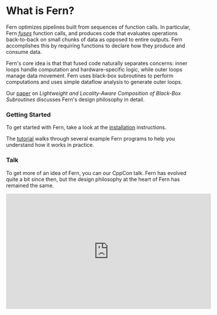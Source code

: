 

# What is Fern?

Fern optimizes pipelines built from sequences of function calls. In particular,
Fern [*fuses*](fusion.md) function calls, and produces code that evaluates
operations back-to-back on small chunks of data as opposed to entire outputs.
Fern accomplishes this by requiring functions to declare how they produce and
consume data. 

Fern's core idea is that that fused code naturally separates concerns: inner
loops handle computation and hardware-specific logic, while outer loops manage
data movement. Fern uses black-box subroutines to perform computations and uses
simple dataflow analysis to generate outer loops.

Our [paper](https://dl.acm.org/doi/10.1145/3729292) on *Lightweight and
Locality-Aware Composition of Black-Box Subroutines* discusses Fern's design
philosophy in detail.

### Getting Started 

To get started with Fern, take a look at the [installation](install.md)
instructions.

The [tutorial](tutorial/overview.md) walks through several example Fern programs
to help you understand how it works in practice.

### Talk

To get more of an idea of Fern, you can our CppCon talk. Fern has evolved quite
a bit since then, but the design philosophy at the heart of Fern has remained
the same.

<div style="text-align: center;">
    <iframe width="560" height="315" src="https://www.youtube.com/embed/pEcOZDRXhNM?si=8q2EeHAD2LNppECr" title="YouTube video player" frameborder="0" allow="accelerometer; autoplay; clipboard-write; encrypted-media; gyroscope; picture-in-picture; web-share" referrerpolicy="strict-origin-when-cross-origin" allowfullscreen></iframe>
</div>



